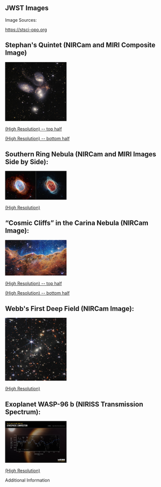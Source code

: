 ## JWST Images

Image Sources:

https://stsci-opo.org

## Stephan's Quintet (NIRCam and MIRI Composite Image)

<img alt="Stephan's Quintet" src="./STScI-01G7DB1FHPMJCCY59CQGZC1YJQ/small.jpeg" width="200">

[(High Resolution) -- top half](./STScI-01G7DB1FHPMJCCY59CQGZC1YJQ/large-top.png)

[(High Resolution) -- bottom half](./STScI-01G7DB1FHPMJCCY59CQGZC1YJQ/large-bottom.png)

## Southern Ring Nebula (NIRCam and MIRI Images Side by Side):

<img alt="Southern Ring Nebula" src="./STScI-01G79R28V7S4AXDN8NG5QCPGE3/small.jpeg" width="200" />

[(High Resolution)](./STScI-01G79R28V7S4AXDN8NG5QCPGE3/large.png)

## “Cosmic Cliffs” in the Carina Nebula (NIRCam Image):

<img alt="“Cosmic Cliffs”" src="./STScI-01G7ETPF7DVBJAC42JR5N6EQRH/small.jpeg" width="200" />

[(High Resolution) -- top half](./STScI-01G7ETPF7DVBJAC42JR5N6EQRH/large-top.png)

[(High Resolution) -- bottom half](./STScI-01G7ETPF7DVBJAC42JR5N6EQRH/large-bottom.png)

## Webb's First Deep Field (NIRCam Image):

<img alt="Webb's First Deep Field" src="./STScI-01G7DDBW5NNXTJV8PGHB0465QP/small.jpeg" width="200" />

[(High Resolution)](./STScI-01G7DDBW5NNXTJV8PGHB0465QP/large.png)

## Exoplanet WASP-96 b (NIRISS Transmission Spectrum):

<img alt="Exoplanet WASP-96 b" src="./STScI-01G7NBXDHYYSVBP2M476PRGG3A/small.jpeg" width="200" />

[(High Resolution)](./STScI-01G7NBXDHYYSVBP2M476PRGG3A/large.png)

Additional Information
